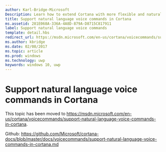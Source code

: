 ```yaml
---
author: Karl-Bridge-Microsoft
Description: Learn how to extend Cortana with more flexible and natural voice commands, so a user can say your app's name anywhere in the command.
title: Support natural language voice commands in Cortana
ms.assetid: 281E068A-336A-4A8D-879A-D8715C817911
label: Support natural language voice commands
template: detail.hbs
redirect_url: https://msdn.microsoft.com/en-us/cortana/voicecommands/support-natural-language-voice-commands-in-cortana
ms.author: kbridge
ms.date: 02/08/2017
ms.topic: article
ms.prod: windows
ms.technology: uwp
keywords: windows 10, uwp
---
```


# Support natural language voice commands in Cortana

This topic has been moved to https://msdn.microsoft.com/en-us/cortana/voicecommands/support-natural-language-voice-commands-in-cortana.

Github: https://github.com/Microsoft/cortana-docs/blob/master/docs/voicecommands/support-natural-language-voice-commands-in-cortana.md
